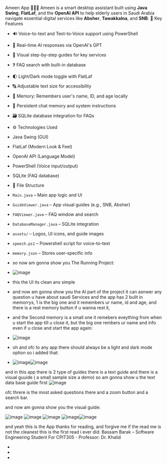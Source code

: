 Ameen App 🧕🇸🇦
Ameen is a smart desktop assistant built using **Java Swing**, **FlatLaf**, and the **OpenAI API** to help elderly users in Saudi Arabia navigate essential digital services like **Absher**, **Tawakkalna**, and **SNB**.
🎯 Key Features

- 🔊 Voice-to-text  and Text-to-Voice support using PowerShell
- 💬 Real-time AI responses via OpenAI's GPT
- 📖 Visual step-by-step guides for key services
- ❓ FAQ search with built-in database
- 🌓 Light/Dark mode toggle with FlatLaf
- 🔠 Adjustable text size for accessibility
- 💾 Memory: Remembers user's name, ID, and age locally
- 🧠 Persistent chat memory and system instructions
- 🗃️ SQLite database integration for FAQs

- ⚙️ Technologies Used

- Java Swing (GUI)
- FlatLaf (Modern Look & Feel)
- OpenAI API (Language Model)
- PowerShell (Voice input/output)
- SQLite (FAQ database)

- 📁 File Structure

- `Main.java` – Main app logic and UI
- `GuideViewer.java` – App visual guides (e.g., SNB, Absher)
- `FAQViewer.java` – FAQ window and search
- `DatabaseManager.java` – SQLite integration
- `assets/` – Logos, UI icons, and guide images
- `speech.ps1` – Powershell script for voice-to-text
- `memory.json` – Stores user-specific info

- so now am gonna show you The Running Project:
- ![image](https://github.com/user-attachments/assets/149652bf-7060-4f60-bf92-2183d91876be)
- this the UI its clean ans simple

- and now am gonna show you the AI part of the project it can asnwer any question u have about saudi Services and the app has 2 bulit in memorrys, 1 is the big one and it remembers ur name, id and age, and there is a rest memory button  if u wanna rest it,
- and the Second memory is a small one it remebers eveything from when u start the app till u close it, but the big one rembers ur name and info even if u close and start the app again:
- ![image](https://github.com/user-attachments/assets/6dabc568-d4d0-487e-bb2c-7a891e606bd5)

- oh and ofc to any app there should always be a light and dark mode option so i added that:
- ![image](https://github.com/user-attachments/assets/e084f935-323a-45a9-8f9e-5a0701908a79)![image](https://github.com/user-attachments/assets/cb69e7c5-510d-4468-b771-26dfda833f3b)


and in this app there is 2 type of guides there is a text guide and there is a visual guuide ( a small sample size a demo)
so am gonna show u the text data base guide first
![image](https://github.com/user-attachments/assets/fe9a3cfe-0bbe-4d0c-b3d1-65f504ea93c0)

ofc threre is the most asked questions there and a zoom button and a search bar.



and now am gonna show you the visual guide:

![image](https://github.com/user-attachments/assets/b5c3b529-1540-4610-8265-d250de6af194)
![image](https://github.com/user-attachments/assets/1a137ad5-aaff-42f4-a9f8-2a7ab47b1a05)
![image](https://github.com/user-attachments/assets/3b3a427e-e7ee-4936-90cb-935e1d905482)
![image](https://github.com/user-attachments/assets/d87187ca-f983-48ac-901b-52afa278f24b)![image](https://github.com/user-attachments/assets/1b35bc78-b0f6-4b71-b5d2-14b7e1dc28f3)





and yeah this is the App thanks for reading, and forgive me if the read me is not the cleanest this is the first read i ever did.
Bassam Barak – Software Engineering Student 
For CPIT305 - Professor: Dr. Khalid








- 

- 
- 
